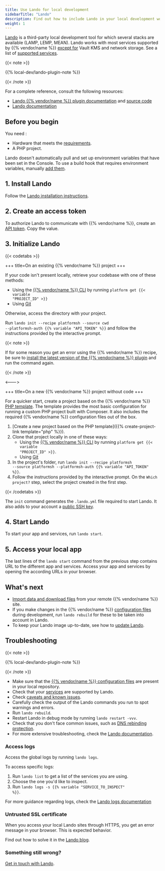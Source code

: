 ```yaml
---
title: Use Lando for local development
sidebarTitle: "Lando"
description: Find out how to include Lando in your local development workflow.
weight: 1
---
```


[Lando](https://docs.lando.dev) is a third-party local development tool for which several stacks are available (LAMP, LEMP, MEAN).
Lando works with most services supported by {{% vendor/name %}} [except for](https://docs.lando.dev/platformsh/caveats.html#unsupported-things) Vault KMS and network storage.
See a list of [supported services](https://docs.lando.dev/platformsh/config.html#services-yaml).

{{< note >}}

{{% local-dev/lando-plugin-note %}}

{{< /note >}}

For a complete reference, consult the following resources:

- [Lando {{% vendor/name %}} plugin documentation](https://docs.lando.dev/platformsh/) and [source code](https://github.com/lando/platformsh)
- [Lando documentation](https://docs.lando.dev/)

## Before you begin

You need :

- Hardware that meets the [requirements](https://docs.lando.dev/getting-started/installation.html#hardware-requirements).
- A PHP project.

Lando doesn't automatically pull and set up environment variables that have been set in the Console.
To use a build hook that requires environment variables, manually [add them](https://docs.lando.dev/platformsh/config.html#environment-variables).

## 1. Install Lando

Follow the [Lando installation instructions](https://docs.lando.dev/getting-started/installation.html).

## 2. Create an access token

To authorize Lando to communicate with {{% vendor/name %}}, create an [API token](../../administration/cli/api-tokens.md#2-create-an-api-token).
Copy the value.

## 3. Initialize Lando

{{< codetabs >}}

+++
title=On an existing {{% vendor/name %}} project
+++

If your code isn't present locally, retrieve your codebase with one of these methods:

- Using the [{{% vendor/name %}} CLI](../../administration/cli/_index.md) by running <code>platform get {{< variable "PROJECT_ID" >}}</code>
- Using [Git](../../administration/web/configure-environment.md#actions-on-environments)

Otherwise, access the directory with your project.

Run <code>lando init --recipe platformsh --source cwd --platformsh-auth {{% variable "API_TOKEN" %}}</code> and follow the instructions provided by the interactive prompt.

{{< note >}}

If for some reason you get an error using the {{% vendor/name %}} recipe,
be sure to 
[install the latest version of the {{% vendor/name %}} plugin](https://docs.lando.dev/platformsh/getting-started.html#custom-installation)
and run the command again.

{{< /note >}}

<--->

+++
title=On a new {{% vendor/name %}} project without code
+++

For a quicker start, create a project based on the {{% vendor/name %}} [PHP template](https://github.com/platformsh-templates/php).
The template provides the most basic configuration for running a custom PHP project built with Composer.
It also includes the required {{% vendor/name %}} configuration files out of the box.

1. [Create a new project based on the PHP template]({{% create-project-link template="php" %}}).
2. Clone that project locally in one of these ways:
    - Using the [{{% vendor/name %}} CLI](../../administration/cli/_index.md) by running <code>platform get {{< variable "PROJECT_ID" >}}</code>.
    - Using [Git](../../administration/web/configure-environment.md#actions-on-environments)
3. In the project's folder, run <code>lando init --recipe platformsh --source platformsh --platformsh-auth {{% variable "API_TOKEN" %}}</code>.
4. Follow the instructions provided by the interactive prompt.
   On the `Which project?` step, select the project created in the first step.

{{< /codetabs >}}

The `init` command generates the `.lando.yml` file required to start Lando.
It also adds to your account a [public SSH key](../ssh/ssh-keys.md).

## 4. Start Lando

To start your app and services, run `lando start`.

## 5. Access your local app

The last lines of the `lando start` command from the previous step contains URL to the different app and services.
Access your app and services by opening the according URLs in your browser.

## What's next

- [Import data and download files](https://docs.lando.dev/platformsh/sync.html) from your remote {{% vendor/name %}} site.
- If you make changes in the {{% vendor/name %}} [configuration files](/learn/overview/structure.md) during development, run `lando rebuild` for these to be taken into account in Lando.
- To keep your Lando image up-to-date, see how to [update Lando](https://docs.lando.dev/getting-started/updating.html).

## Troubleshooting

{{< note >}}

{{% local-dev/lando-plugin-note %}}

{{< /note >}}

- Make sure that the [{{% vendor/name %}} configuration files](/learn/overview/structure.md) are present in your local repository.
- Check that your [services](https://docs.lando.dev/platformsh/config.html#services-yaml) are supported by Lando.
- Check [caveats and known issues](https://docs.lando.dev/platformsh/caveats.html).
- Carefully check the output of the Lando commands you run to spot warnings and errors.
- Run `lando rebuild`.
- Restart Lando in debug mode by running `lando restart -vvv`.
- Check that you don't face common issues, such as [DNS rebinding protection](https://docs.lando.dev/help/dns-rebind.html).
- For more extensive troubleshooting, check the [Lando documentation](https://docs.lando.dev/help/logs.html#install-logs).

### Access logs

Access the global logs by running `lando logs`.

To access specific logs:

1. Run `lando list` to get a list of the services you are using.
2. Choose the one you'd like to inspect.
3. Run <code>lando logs -s {{% variable "SERVICE_TO_INSPECT" %}}</code>.

For more guidance regarding logs, check the [Lando logs documentation](https://docs.lando.dev/help/logs.html)

### Untrusted SSL certificate

When you access your local Lando sites through HTTPS, you get an error message in your browser.
This is expected behavior.

Find out how to solve it in the [Lando blog](https://lando.dev/blog/2020/03/20/5-things-to-do-after-you-install-lando.html).

### Something still wrong?

[Get in touch with Lando](https://docs.lando.dev/platformsh/support.html).
